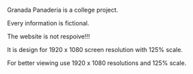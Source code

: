 Granada Panaderia is a college project.

Every information is fictional.

The website is not respoive!!!

It is design for 1920 x 1080 screen resolution with 125% scale.

For better viewing use 1920 x 1080 resolutions and 125% scale.
